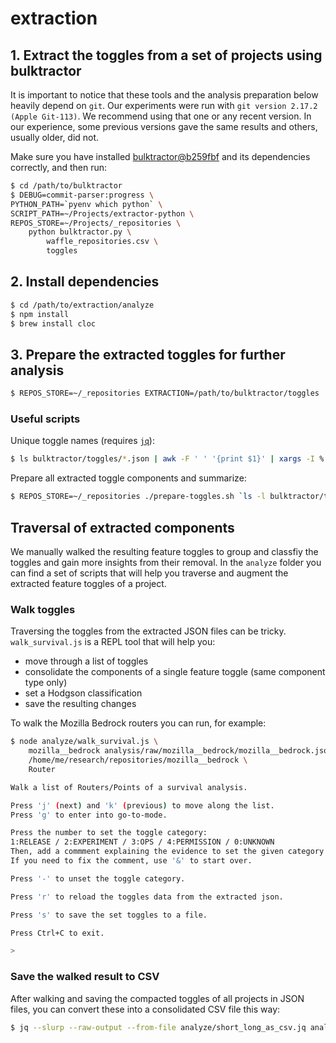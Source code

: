 # extraction

## 1. Extract the toggles from a set of projects using bulktractor

It is important to notice that these tools and the analysis preparation below heavily depend on `git`. Our experiments were run with `git version 2.17.2 (Apple Git-113)`. We recommend using that one or any recent version. In our experience, some previous versions gave the same results and others, usually older, did not.

Make sure you have installed [bulktractor@b259fbf](https://github.com/elhoyos/bulktractor/tree/b259fbf15d5c789218e689569098442320e79c94) and its dependencies correctly, and then run:

```bash
$ cd /path/to/bulktractor
$ DEBUG=commit-parser:progress \
PYTHON_PATH=`pyenv which python` \
SCRIPT_PATH=~/Projects/extractor-python \
REPOS_STORE=~/Projects/_repositories \
    python bulktractor.py \
        waffle_repositories.csv \
        toggles
```

## 2. Install dependencies

```bash
$ cd /path/to/extraction/analyze
$ npm install
$ brew install cloc
```

## 3. Prepare the extracted toggles for further analysis

```bash
$ REPOS_STORE=~/_repositories EXTRACTION=/path/to/bulktractor/toggles ./analyze/run.sh `ls -l /path/to/bulktractor/toggles/ | awk '{if ($9 && $9 != "README.md") printf ("%9s ", $9) }' | sed 's/\.json//g'`
```

### Useful scripts

Unique toggle names (requires [`jq`](https://stedolan.github.io/jq/)):

```bash
$ ls bulktractor/toggles/*.json | awk -F ' ' '{print $1}' | xargs -I % jq --raw-output '.Router | to_entries | map(.value) | flatten | map(select(.operation == "ADDED")) | .[] | .toggle.id | sub("-[0-9a-f]+$"; "") | gsub("\\x27"; "") | sub(".+\\."; "") | ascii_downcase' % | sort > toggle_names.txt
```

Prepare all extracted toggle components and summarize:

```bash
$ REPOS_STORE=~/_repositories ./prepare-toggles.sh `ls -l bulktractor/toggles/ | awk '{if ($9) printf ("%9s ", $9) }' | sed 's/\.json//g'`
```


## Traversal of extracted components

We manually walked the resulting feature toggles to group and classfiy the toggles and gain more insights from their removal. In the `analyze` folder you can find a set of scripts that will help you traverse and augment the extracted feature toggles of a project.

### Walk toggles

Traversing the toggles from the extracted JSON files can be tricky. `walk_survival.js` is a REPL tool that will help you:
- move through a list of toggles
- consolidate the components of a single feature toggle (same component type only)
- set a Hodgson classification
- save the resulting changes

To walk the Mozilla Bedrock routers you can run, for example:

```bash
$ node analyze/walk_survival.js \
    mozilla__bedrock analysis/raw/mozilla__bedrock/mozilla__bedrock.json \
    /home/me/research/repositories/mozilla__bedrock \
    Router

Walk a list of Routers/Points of a survival analysis.

Press 'j' (next) and 'k' (previous) to move along the list.
Press 'g' to enter into go-to-mode.

Press the number to set the toggle category:
1:RELEASE / 2:EXPERIMENT / 3:OPS / 4:PERMISSION / 0:UNKNOWN
Then, add a commment explaining the evidence to set the given category and press 'enter' to finish.
If you need to fix the comment, use '&' to start over.

Press '-' to unset the toggle category.

Press 'r' to reload the toggles data from the extracted json.

Press 's' to save the set toggles to a file.

Press Ctrl+C to exit.

> 
```

### Save the walked result to CSV

After walking and saving the compacted toggles of all projects in JSON files, you can convert these into a consolidated CSV file this way:

```bash
$ jq --slurp --raw-output --from-file analyze/short_long_as_csv.jq analysis/manual_walk/*.json > analysis/short_long.csv
```
